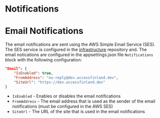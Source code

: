 # Notifications

# Email Notifications

The email notifications are sent using the AWS Simple Email Service (SES). The SES service is configured in the [infrastructure](https://github.com/Virtual-Finland-Development/infra) repository and. The email notications are configured in the appsettings.json file `Notifications` block with the following configuration:

```json
"Email": {
    "IsEnabled": true,
    "FromAddress": "no-reply@dev.accessfinland.dev",
    "SiteUrl": "https://dev.accessfinland.dev"
}
```

- `IsEnabled` - Enables or disables the email notifications
- `FromAddress` - The email address that is used as the sender of the email notifications (must be configured in the AWS SES)
- `SiteUrl` - The URL of the site that is used in the email notifications